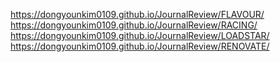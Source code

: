 https://dongyounkim0109.github.io/JournalReview/FLAVOUR/
https://dongyounkim0109.github.io/JournalReview/RACING/
https://dongyounkim0109.github.io/JournalReview/LOADSTAR/
https://dongyounkim0109.github.io/JournalReview/RENOVATE/

